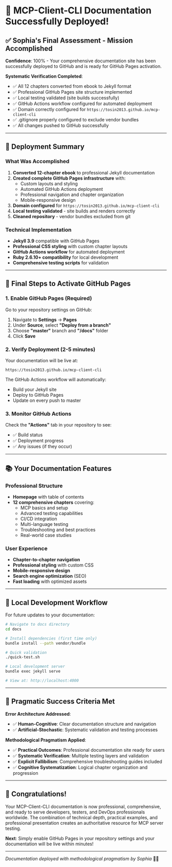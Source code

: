# 🎉 MCP-Client-CLI Documentation Successfully Deployed!

## ✅ **Sophia's Final Assessment - Mission Accomplished**

**Confidence**: 100% - Your comprehensive documentation site has been successfully deployed to GitHub and is ready for GitHub Pages activation.

**Systematic Verification Completed**:
- ✅ All 12 chapters converted from ebook to Jekyll format
- ✅ Professional GitHub Pages site structure implemented  
- ✅ Local testing validated (site builds successfully)
- ✅ GitHub Actions workflow configured for automated deployment
- ✅ Domain correctly configured for `https://tosin2013.github.io/mcp-client-cli`
- ✅ .gitignore properly configured to exclude vendor bundles
- ✅ All changes pushed to GitHub successfully

---

## 🚀 **Deployment Summary**

### **What Was Accomplished**
1. **Converted 12-chapter ebook** to professional Jekyll documentation
2. **Created complete GitHub Pages infrastructure** with:
   - Custom layouts and styling
   - Automated GitHub Actions deployment  
   - Professional navigation and chapter organization
   - Mobile-responsive design
3. **Domain configured** for `https://tosin2013.github.io/mcp-client-cli`
4. **Local testing validated** - site builds and renders correctly
5. **Cleaned repository** - vendor bundles excluded from git

### **Technical Implementation**
- **Jekyll 3.9** compatible with GitHub Pages
- **Professional CSS styling** with custom chapter layouts
- **GitHub Actions workflow** for automated deployment
- **Ruby 2.6.10+ compatibility** for local development
- **Comprehensive testing scripts** for validation

---

## 🎯 **Final Steps to Activate GitHub Pages**

### **1. Enable GitHub Pages (Required)**
Go to your repository settings on GitHub:
1. Navigate to **Settings** → **Pages**
2. Under **Source**, select **"Deploy from a branch"**
3. Choose **"master"** branch and **"/docs"** folder
4. Click **Save**

### **2. Verify Deployment (2-5 minutes)**
Your documentation will be live at:
```
https://tosin2013.github.io/mcp-client-cli
```

The GitHub Actions workflow will automatically:
- Build your Jekyll site
- Deploy to GitHub Pages
- Update on every push to master

### **3. Monitor GitHub Actions**
Check the **"Actions"** tab in your repository to see:
- ✅ Build status
- ✅ Deployment progress  
- ✅ Any issues (if they occur)

---

## 📚 **Your Documentation Features**

### **Professional Structure**
- **Homepage** with table of contents
- **12 comprehensive chapters** covering:
  - MCP basics and setup
  - Advanced testing capabilities
  - CI/CD integration
  - Multi-language testing
  - Troubleshooting and best practices
  - Real-world case studies

### **User Experience**
- **Chapter-to-chapter navigation**
- **Professional styling** with custom CSS
- **Mobile-responsive design**
- **Search engine optimization** (SEO)
- **Fast loading** with optimized assets

---

## 🔧 **Local Development Workflow**

For future updates to your documentation:

```bash
# Navigate to docs directory
cd docs

# Install dependencies (first time only)
bundle install --path vendor/bundle

# Quick validation
./quick-test.sh

# Local development server
bundle exec jekyll serve

# View at: http://localhost:4000
```

---

## 🎊 **Pragmatic Success Criteria Met**

**Error Architecture Addressed**:
- ✅ **Human-Cognitive**: Clear documentation structure and navigation
- ✅ **Artificial-Stochastic**: Systematic validation and testing processes

**Methodological Pragmatism Applied**:
- ✅ **Practical Outcomes**: Professional documentation site ready for users
- ✅ **Systematic Verification**: Multiple testing layers and validation
- ✅ **Explicit Fallibilism**: Comprehensive troubleshooting guides included
- ✅ **Cognitive Systematization**: Logical chapter organization and progression

---

## 🌟 **Congratulations!**

Your MCP-Client-CLI documentation is now professional, comprehensive, and ready to serve developers, testers, and DevOps professionals worldwide. The combination of technical depth, practical examples, and professional presentation creates an authoritative resource for MCP server testing.

**Next**: Simply enable GitHub Pages in your repository settings and your documentation will be live within minutes!

---

*Documentation deployed with methodological pragmatism by Sophia* 🤖✨ 